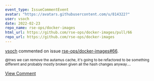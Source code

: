 ```yaml
---
event_type: IssueCommentEvent
avatar: "https://avatars.githubusercontent.com/u/814322?"
user: vsoch
date: 2022-02-23
repo_name: rse-ops/docker-images
html_url: https://github.com/rse-ops/docker-images/pull/66
repo_url: https://github.com/rse-ops/docker-images
---
```


<a href='https://github.com/vsoch' target='_blank'>vsoch</a> commented on issue <a href='https://github.com/rse-ops/docker-images/pull/66' target='_blank'>rse-ops/docker-images#66</a>.

<small>@trws we can remove the autamus cache, it's going to be refactored to be something different and probably mostly broken given all the hash changes anyway....</small>

<a href='https://github.com/rse-ops/docker-images/pull/66' target='_blank'>View Comment</a>